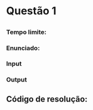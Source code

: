 # Questão 1

## 

### Tempo limite: 


### Enunciado:

### Input


### Output


## Código de resolução:
```python

```
